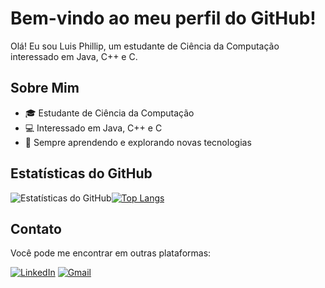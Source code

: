 # Bem-vindo ao meu perfil do GitHub!

Olá! Eu sou Luis Phillip, um estudante de Ciência da Computação interessado em Java, C++ e C.

## Sobre Mim

- 🎓 Estudante de Ciência da Computação
- 💻 Interessado em Java, C++ e C
- 🌱 Sempre aprendendo e explorando novas tecnologias

## Estatísticas do GitHub

![Estatísticas do GitHub](https://github-readme-stats.vercel.app/api?username=Gaok1&theme=nightowl)[![Top Langs](https://github-readme-stats.vercel.app/api/top-langs/?username=Gaok1&layout=compact&theme=nightowl)](https://github.com/anuraghazra/github-readme-stats)

## Contato

Você pode me encontrar em outras plataformas:

[![LinkedIn](https://img.shields.io/badge/LinkedIn-0077B5?style=for-the-badge&logo=linkedin&logoColor=white)](https://www.linkedin.com/in/luis-phillip-lemos-martins-8b6788a1/)
[![Gmail](https://img.shields.io/badge/Gmail-D14836?style=for-the-badge&logo=gmail&logoColor=white)](mailto:luisphilliplemosmartins@gmail.com)
